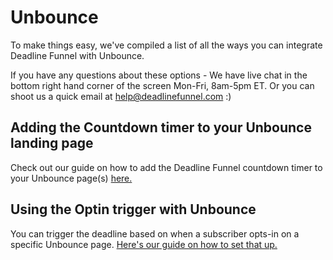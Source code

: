 # Unbounce

To make things easy, we've compiled a list of all the ways you can integrate Deadline Funnel with Unbounce.

If you have any questions about these options - We have live chat in the bottom right hand corner of the screen Mon-Fri, 8am-5pm ET. Or you can shoot us a quick email at help@deadlinefunnel.com :\)

## Adding the Countdown timer to your Unbounce landing page

Check out our guide on how to add the Deadline Funnel countdown timer to your Unbounce page\(s\) [here.](https://documentation.deadlinefunnel.com/article/297-how-to-add-a-%20countdown-to-unbounce)

## Using the Optin trigger with Unbounce

You can trigger the deadline based on when a subscriber opts-in on a specific Unbounce page. [Here's our guide on how to set that up.](https://documentation.deadlinefunnel.com/article/350-how-to-integrate-%20deadline-funnel-with-an-unbounce-optin-page)

